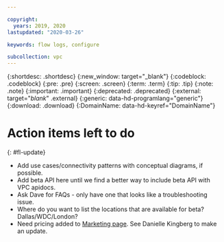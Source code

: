 ```yaml
---

copyright:
  years: 2019, 2020
lastupdated: "2020-03-26"

keywords: flow logs, configure

subcollection: vpc
---
```


{:shortdesc: .shortdesc}
{:new_window: target="_blank"}
{:codeblock: .codeblock}
{:pre: .pre}
{:screen: .screen}
{:term: .term}
{:tip: .tip}
{:note: .note}
{:important: .important}
{:deprecated: .deprecated}
{:external: target="_blank_" .external}
{:generic: data-hd-programlang="generic"}
{:download: .download}
{:DomainName: data-hd-keyref="DomainName"}

# Action items left to do
{: #fl-update}

* Add use cases/connectivity patterns with conceptual diagrams, if possible.  
* Add beta API here until we find a better way to include beta API with VPC apidocs.
* Ask Dave for FAQs - only have one that looks like a troubleshooting issue.  
* Where do you want to list the locations that are available for beta? Dallas/WDC/London?  
* Need pricing added to [Marketing page](https://www.ibm.com/cloud/vpc/pricing).  See Danielle Kingberg to make an update. 
